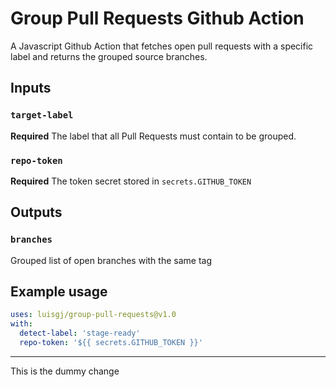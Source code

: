 # Group Pull Requests Github Action

A Javascript Github Action that fetches open pull requests with a specific label and returns the grouped source branches.

## Inputs

### `target-label`

**Required** The label that all Pull Requests must contain to be grouped.

### `repo-token`

**Required** The token secret stored in `secrets.GITHUB_TOKEN`

## Outputs

### `branches`

Grouped list of open branches with the same tag

## Example usage

```yaml
uses: luisgj/group-pull-requests@v1.0
with:
  detect-label: 'stage-ready'
  repo-token: '${{ secrets.GITHUB_TOKEN }}'
```

---
This is the dummy change
